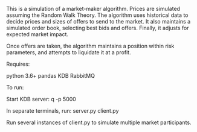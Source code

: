 This is a simulation of a market-maker algorithm. Prices are simulated assuming the Random Walk Theory. The algorithm
uses historical data to decide prices and sizes of offers to send to the market. It also maintains a simulated order book,
selecting best bids and offers. Finally, it adjusts for expected market impact.

Once offers are taken, the algorithm maintains a position within risk parameters, and attempts to liquidate it at a
profit.

Requires:

python 3.6+
pandas
KDB
RabbitMQ

To run:

Start KDB server: q -p 5000

In separate terminals, run:
    server.py
    client.py

Run several instances of client.py to simulate multiple market participants.
